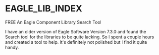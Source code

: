 # EAGLE_LIB_INDEX
FREE An Eagle Component Library Search Tool

I have an older version of Eagle Software Version 7.3.0 
and found the Search tool for the libraries to be quite lacking. 
So I spent a couple hours and created a tool to help. 
It's definitely not polished but I find it quite handy. 
